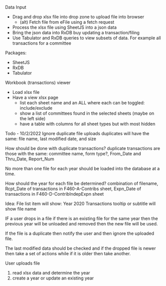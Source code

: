 Data Input
* Drag and drop xlsx file into drop zone to upload file into browser
  * (alt) Fetch file from eFile using a fetch request
* Process the xlsx file using SheetJS into a json data
* Bring the json data into RxDB buy updating a transaction/filing
* Use Tabulator and RxDB queries to view subsets of data. For example all transactions for a committee

Packages:
* SheetJS
* RxDB
* Tabulator

Workbook (transactions) viewer
* Load xlsx file
* Have a view xlsx page
  * list each sheet name and an ALL where each can be toggled: include/exclude
  * show a list of committees found in the selected sheets (maybe on the left side)
  * have a table with columns for all sheet types but with most hidden
  
Todo - 10/2/2022
Ignore duplicate file uploads
  duplicates will have the same: file name, last modified date, and size 

How should be done with duplicate transactions?
  duplicate transactions are those with the same: committee name, form type?, From_Date and	Thru_Date, Report_Num

No more than one file for each year should be loaded into the database at a time.

How should the year for each file be determined?
  combination of filename, Rcpt_Date of transactions in F460-A-Contribs sheet, Expn_Date of transactions in F460-D-ContribIndepExpn sheet 

Idea:
File list item will show: Year 2020 Transactions 
tooltip or subtitle will show file name

IF a user drops in a file if there is an existing file for the same year then the previous year will be unloaded and removed then the new file will be used.

If the file is a duplicate then notify the user and then ignore the uploaded file.

The last modified data should be checked and if the dropped file is newer then take a set of actions while if it is older then take another.

User uploads file
1. read xlsx data and determine the year
2. create a year or update an existing year

